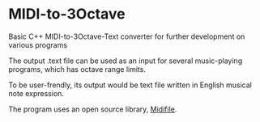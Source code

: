 # MIDI-to-3Octave
Basic C++ MIDI-to-3Octave-Text converter for further development on various programs

The output .text file can be used as an input for several music-playing programs, which has octave range limits.

To be user-frendly, its output would be text file written in English musical note expression.

The program uses an open source library, [Midifile](https://github.com/craigsapp/midifile).
